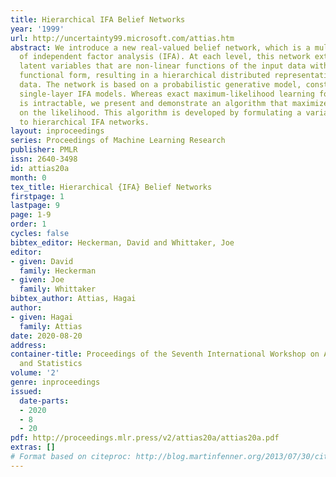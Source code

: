 ```yaml
---
title: Hierarchical IFA Belief Networks
year: '1999'
url: http://uncertainty99.microsoft.com/attias.htm
abstract: We introduce a new real-valued belief network, which is a multilayer generalization
  of independent factor analysis (IFA). At each level, this network extracts real-valued
  latent variables that are non-linear functions of the input data with a highly adaptive
  functional form, resulting in a hierarchical distributed representation of these
  data. The network is based on a probabilistic generative model, constructed by cascading
  single-layer IFA models. Whereas exact maximum-likelihood learning for this model
  is intractable, we present and demonstrate an algorithm that maximizes a lower bound
  on the likelihood. This algorithm is developed by formulating a variational approach
  to hierarchical IFA networks.
layout: inproceedings
series: Proceedings of Machine Learning Research
publisher: PMLR
issn: 2640-3498
id: attias20a
month: 0
tex_title: Hierarchical {IFA} Belief Networks
firstpage: 1
lastpage: 9
page: 1-9
order: 1
cycles: false
bibtex_editor: Heckerman, David and Whittaker, Joe
editor:
- given: David
  family: Heckerman
- given: Joe
  family: Whittaker
bibtex_author: Attias, Hagai
author:
- given: Hagai
  family: Attias
date: 2020-08-20
address:
container-title: Proceedings of the Seventh International Workshop on Artificial Intelligence
  and Statistics
volume: '2'
genre: inproceedings
issued:
  date-parts:
  - 2020
  - 8
  - 20
pdf: http://proceedings.mlr.press/v2/attias20a/attias20a.pdf
extras: []
# Format based on citeproc: http://blog.martinfenner.org/2013/07/30/citeproc-yaml-for-bibliographies/
---
```

